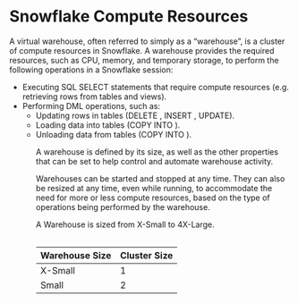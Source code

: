 # Snowflake Compute Resources

A virtual warehouse, often referred to simply as a “warehouse”, is a cluster of compute resources in Snowflake. A warehouse provides the required resources, such as CPU, memory, and temporary storage, to perform the following operations in a Snowflake session:

- Executing SQL SELECT statements that require compute resources (e.g. retrieving rows from tables and views).
- Performing DML operations, such as:
  - Updating rows in tables (DELETE , INSERT , UPDATE).
  - Loading data into tables (COPY INTO <table>).
  - Unloading data from tables (COPY INTO <location>).

A warehouse is defined by its size, as well as the other properties that can be set to help control and automate warehouse activity.

Warehouses can be started and stopped at any time. They can also be resized at any time, even while running, to accommodate the need for more or less compute resources, based on the type of operations being performed by the warehouse.

A Warehouse is sized from X-Small to 4X-Large.

Warehouse Size | Cluster Size 
-------------- | ------------
X-Small        | 1
Small          | 2
